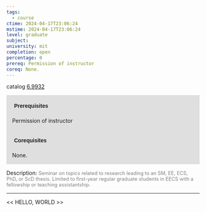 ```yaml
---
tags:
  - course
ctime: 2024-04-17T23:06:24
mstime: 2024-04-17T23:06:24
level: graduate
subject: 
university: mit
completion: open
percentage: 0
prereq: Permission of instructor
coreq: None.
---
```


catalog [6.9932](http://student.mit.edu/catalog/m6e.html#6.9932)

<span style="display: block; padding: 15px; background-color: rgb(100, 100, 100, 0.2);"><font id="m_prereq3467_0" style="display: block; font-family: Arial, sans-serif; font-weight: bold; padding: 5px">Prerequisites</font><br><span id="prereq3467_0">Permission of instructor</span></span>
<span style="display: block; padding: 15px; background-color: rgb(100, 100, 100, 0.2);"><font id="m_coreq3467_0" style="display: block; font-family: Arial, sans-serif; font-weight: bold; padding: 5px">Corequisites</font><br><span id="coreq3467_0">None.</span></span>

<font style="">Description:</font>
<font style="color: grey; font-size: 0.8rem;">Seminar on topics related to research leading to an SM, EE, ECS, PhD, or ScD thesis. Limited to first-year regular graduate students in EECS with a fellowship or teaching assistantship.</font>



---

<< HELLO, WORLD >>
